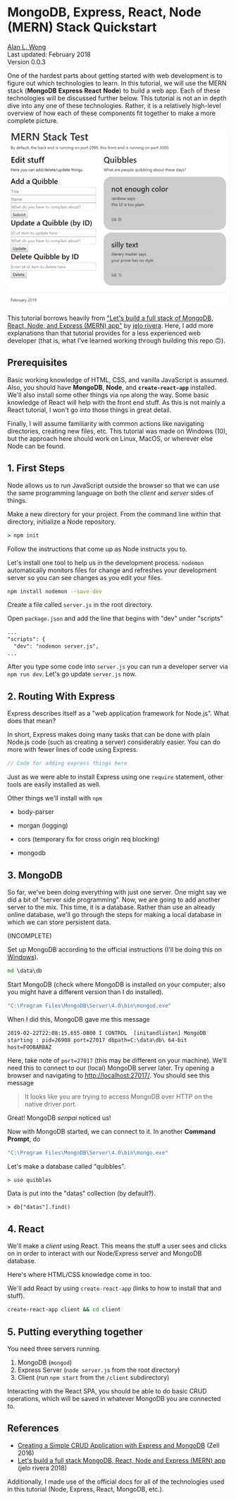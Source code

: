# MongoDB, Express, React, Node (MERN) Stack Quickstart

[Alan L. Wong](https://captainalan.github.io)  
Last updated: February 2018  
Version 0.0.3  

One of the hardest parts about getting started with web development is to figure out which technologies to learn. In this tutorial, we will use the MERN stack (**MongoDB** **Express** **React** **Node**) to build a web app. Each of these technologies will be discussed further below. This tutorial is not an in depth dive into any one of these technologies. Rather, it is a relatively high-level overview of how each of these components fit together to make a more complete picture.

![Screenshot](https://github.com/captainalan/MERN-quickstart/blob/master/client-screenshot.PNG)

This tutorial borrows heavily from ["Let's build a full stack of MongoDB, React, Node, and Express (MERN) app"](https://medium.com/javascript-in-plain-english/full-stack-mongodb-react-node-js-express-js-in-one-simple-app-6cc8ed6de274) by [jelo rivera](https://medium.com/@jelorivera08). Here, I add more explanations than that tutorial provides for a less experienced web developer (that is, what I've learned working through building this repo 🙃).

## Prerequisites

Basic working knowledge of HTML, CSS, and vanilla JavaScript is assumed. Also, you should have **MongoDB**, **Node**, and **`create-react-app`** installed. We'll also install some other things via `npm` along the way. Some basic knowledge of React will help with the front end stuff. As this is not mainly a React tutorial, I won't go into those things in great detail.

Finally, I will assume familiarity with common actions like navigating directories, creating new files, etc. This tutorial was made on Windows (10), but the approach here should work on Linux, MacOS, or wherever else Node can be found.

## 1. First Steps

Node allows us to run JavaScript outside the browser so that we can use the same programming language on both the *client* and *server* sides of things.

Make a new directory for your project. From the command line within that directory, initialize a Node repository.

```cmd
> npm init
```

Follow the instructions that come up as Node instructs you to.

Let's install one tool to help us in the development process. `nodemon` automatically monitors files for change and refreshes your development server so you can see changes as you edit your files.

```bash
npm install nodemon --save-dev
```

Create a file called `server.js` in the root directory.

Open `package.json` and add the line that begins with "dev" under "scripts"

    ...
    "scripts": {
      "dev": "nodemon server.js",
    ...

After you type some code into `server.js` you can run a developer server via `npm run dev`. Let's go update `server.js` now.

## 2. Routing With Express

Express describes itself as a "web application framework for Node.js". What does that mean?

In short, Express makes doing many tasks that can be done with plain Node.js code (such as creating a server) considerably easier. You can do more with fewer lines of code using Express.

```javascript
// Code for adding express things here
```

Just as we were able to install Express using one `require` statement, other tools are easily installed as well.

Other things we'll install with `npm`

- body-parser
- morgan (logging)
- cors (temporary fix for cross origin req blocking)

- mongodb

## 3. MongoDB

So far, we've been doing everything with just one server. One might say we did a bit of "server side programming". Now, we are going to add another server to the mix. This time, it is a database. Rather than use an already online database, we'll go through the steps for making a local database in which we can store persistent data.

(INCOMPLETE)

Set up MongoDB according to the official instructions (I'll be doing this on [Windows](https://docs.mongodb.com/v3.2/tutorial/install-mongodb-on-windows/)).

```cmd
md \data\db
```

Start MongoDB (check where MongoDB is installed on your computer; also you might have a different version than I do installed).

```cmd
"C:\Program Files\MongoDB\Server\4.0\bin\mongod.exe"
```

When I did this, MongoDB gave me this message

```mongo
2019-02-22T22:08:15.655-0800 I CONTROL  [initandlisten] MongoDB starting : pid=26908 port=27017 dbpath=C:\data\db\ 64-bit host=FOOBARBAZ
```

Here, take note of `port=27017` (this may be different on your machine). We'll need this to connect to our (local) MongoDB server later. Try opening a browser and navigating to [http://localhost:27017/](http://localhost:27017/). You should see this message

> It looks like you are trying to access MongoDB over HTTP on the native driver port.

Great! MongoDB *senpai* noticed us!

Now with MongoDB started, we can connect to it. In another **Command Prompt**, do

```cmd
"C:\Program Files\MongoDB\Server\4.0\bin\mongo.exe"
```

Let's make a database called "quibbles".

```cmd
> use quibbles
```

Data is put into the "datas" collection (by default?).

```mongo
> db["datas"].find()
```

## 4. React

We'll make a *client* using React. This means the stuff a user sees and clicks on in order to interact with our Node/Express server and MongoDB database.

Here's where HTML/CSS knowledge come in too.

We'll add React by using `create-react-app` (links to how to install that and stuff).

```cmd
create-react-app client && cd client
```

## 5. Putting everything together

You need three servers running.

1. MongoDB (`mongod`)
2. Express Server (`node server.js` from the root directory)
3. Client (run `npm start` from the `/client` subdirectory)

Interacting with the React SPA, you should be able to do basic CRUD operations, which will be saved in whatever MongoDB you are connected to.

## References

- [Creating a Simple CRUD Application with Express and MongoDB](https://zellwk.com/blog/crud-express-mongodb/) (Zell 2016)
- [Let's build a full stack MongoDB, React, Node and Express (MERN) app](https://medium.com/javascript-in-plain-english/full-stack-mongodb-react-node-js-express-js-in-one-simple-app-6cc8ed6de274) (jelo rivera 2018)

Additionally, I made use of the official docs for all of the technologies used in this tutorial (Node, Express, React, MongoDB, etc.).
